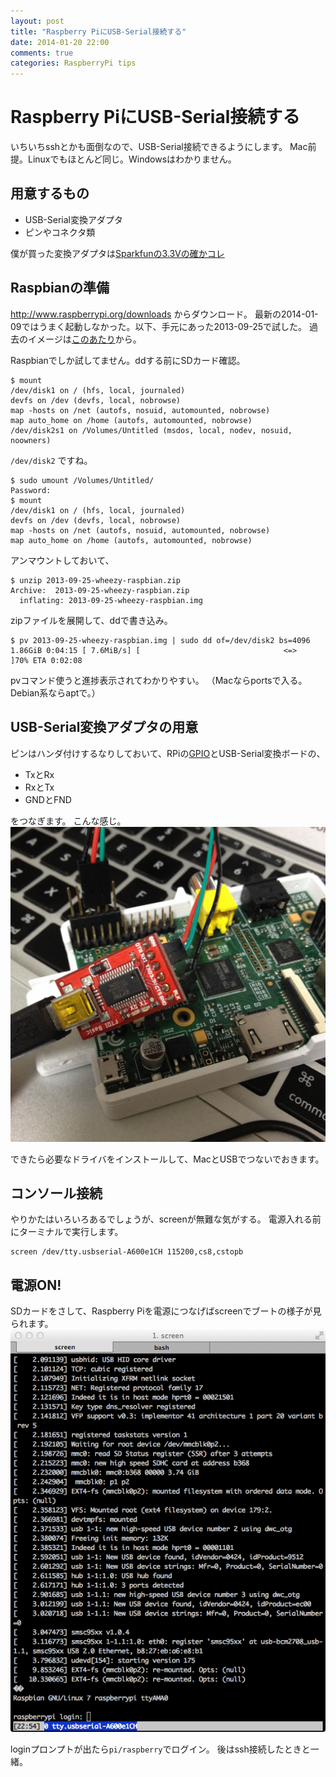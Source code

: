 ```yaml
---
layout: post
title: "Raspberry PiにUSB-Serial接続する"
date: 2014-01-20 22:00
comments: true
categories: RaspberryPi tips
---
```



# Raspberry PiにUSB-Serial接続する

いちいちsshとかも面倒なので、USB-Serial接続できるようにします。
Mac前提。Linuxでもほとんど同じ。Windowsはわかりません。

## 用意するもの

* USB-Serial変換アダプタ
* ピンやコネクタ類

僕が買った変換アダプタは[Sparkfunの3.3Vの確かコレ](http://www.switch-science.com/catalog/343/)


## Raspbianの準備
http://www.raspberrypi.org/downloads
からダウンロード。
最新の2014-01-09ではうまく起動しなかった。以下、手元にあった2013-09-25で試した。
過去のイメージは[このあたり](http://downloads.raspberrypi.org/raspbian/images/)から。

Raspbianでしか試してません。ddする前にSDカード確認。
```
$ mount
/dev/disk1 on / (hfs, local, journaled)
devfs on /dev (devfs, local, nobrowse)
map -hosts on /net (autofs, nosuid, automounted, nobrowse)
map auto_home on /home (autofs, automounted, nobrowse)
/dev/disk2s1 on /Volumes/Untitled (msdos, local, nodev, nosuid, noowners)
```
`/dev/disk2` ですね。
```
$ sudo umount /Volumes/Untitled/
Password:
$ mount
/dev/disk1 on / (hfs, local, journaled)
devfs on /dev (devfs, local, nobrowse)
map -hosts on /net (autofs, nosuid, automounted, nobrowse)
map auto_home on /home (autofs, automounted, nobrowse)
```
アンマウントしておいて、

```
$ unzip 2013-09-25-wheezy-raspbian.zip
Archive:  2013-09-25-wheezy-raspbian.zip
  inflating: 2013-09-25-wheezy-raspbian.img
```
zipファイルを展開して、ddで書き込み。
```
$ pv 2013-09-25-wheezy-raspbian.img | sudo dd of=/dev/disk2 bs=4096
1.86GiB 0:04:15 [ 7.6MiB/s] [                                <=>               ]70% ETA 0:02:08
```
pvコマンド使うと進捗表示されてわかりやすい。
（Macならportsで入る。Debian系ならaptで。）

## USB-Serial変換アダプタの用意

ピンはハンダ付けするなりしておいて、RPiの[GPIO](http://elinux.org/RPi_Low-level_peripherals)とUSB-Serial変換ボードの、

* TxとRx
* RxとTx
* GNDとFND

をつなぎます。
こんな感じ。![ピンをつないだ図](images/IMG_3828.jpg)

できたら必要なドライバをインストールして、MacとUSBでつないでおきます。

## コンソール接続

やりかたはいろいろあるでしょうが、screenが無難な気がする。
電源入れる前にターミナルで実行します。

```
screen /dev/tty.usbserial-A600e1CH 115200,cs8,cstopb
```

## 電源ON!

SDカードをさして、Raspberry Piを電源につなげばscreenでブートの様子が見られます。
![screen](images/screen.png)

loginプロンプトが出たら`pi/raspberry`でログイン。
後はssh接続したときと一緒。
